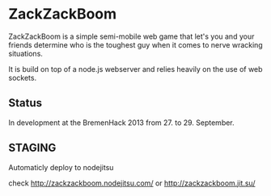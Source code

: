 ZackZackBoom
============

ZackZackBoom is a simple semi-mobile web game that let's you and your friends determine who is the toughest guy when it comes to nerve wracking situations.

It is build on top of a node.js webserver and relies heavily on the use of web sockets.

Status
-------
In development at the BremenHack 2013 from 27. to 29. September.

STAGING
--------

Automaticly deploy to nodejitsu

check http://zackzackboom.nodejitsu.com/ or http://zackzackboom.jit.su/

